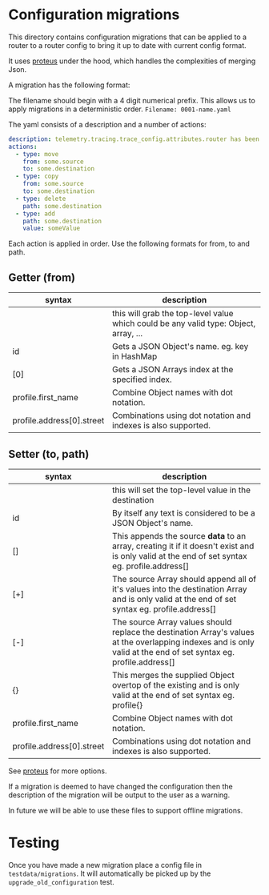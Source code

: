 # Configuration migrations
This directory contains configuration migrations that can be applied to a router to a router config to bring it up to date with current config format.

It uses [proteus](https://github.com/rust-playground/proteus) under the hood, which handles the complexities of merging Json.

A migration has the following format:

The filename should begin with a 4 digit numerical prefix. This allows us to apply migrations in a deterministic order.
`Filename: 0001-name.yaml`

The yaml consists of a description and a number of actions:
```yaml
description: telemetry.tracing.trace_config.attributes.router has been renamed to 'supergraph' for consistency
actions:
  - type: move
    from: some.source
    to: some.destination
  - type: copy
    from: some.source
    to: some.destination
  - type: delete
    path: some.destination
  - type: add
    path: some.destination
    value: someValue
```

Each action is applied in order. Use the following formats for from, to and path.

## Getter (from)
| syntax | description |
---------|-------------|
| | this will grab the top-level value which could be any valid type: Object, array, ... |
| id | Gets a JSON Object's name. eg. key in HashMap |
| [0] | Gets a JSON Arrays index at the specified index. |
| profile.first_name | Combine Object names with dot notation. |
| profile.address[0].street | Combinations using dot notation and indexes is also supported. |

## Setter (to, path)
| syntax | description |
---------|-------------|
| | this will set the top-level value in the destination |
| id | By itself any text is considered to be a JSON Object's name. |
| [] | This appends the source **data** to an array, creating it if it doesn't exist and is only valid at the end of set syntax eg. profile.address[] |
| [\+] | The source Array should append all of it's values into the destination Array and is only valid at the end of set syntax eg. profile.address[] |
| [\-] | The source Array values should replace the destination Array's values at the overlapping indexes and is only valid at the end of set syntax eg. profile.address[] |
| {} | This merges the supplied Object overtop of the existing and is only valid at the end of set syntax eg. profile{} |
| profile.first_name | Combine Object names with dot notation. |
| profile.address[0].street | Combinations using dot notation and indexes is also supported. |

See [proteus](https://github.com/rust-playground/proteus) for more options.

If a migration is deemed to have changed the configuration then the description of the migration will be output to the user as a warning.

In future we will be able to use these files to support offline migrations.

# Testing
Once you have made a new migration place a config file in `testdata/migrations`. It will automatically be picked up by the `upgrade_old_configuration` test.
